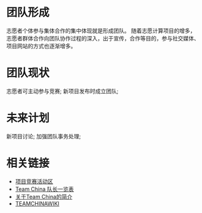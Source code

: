 团队形成
======

志愿者个体参与集体合作的集中体现就是形成团队。
随着志愿计算项目的增多，志愿者群体合作向团队协作过程的深入，出于宣传，合作等目的，参与社交媒体、项目网站的方式也逐渐增多。

团队现状
======
志愿者可主动参与竞赛;
新项目发布时成立团队;

未来计划
======
新项目讨论;
加强团队事务处理;


相关链接
======
* [项目竞赛活动区](http://equn.com/forum/forum-513-1.html)
* [Team China 队长一览表](http://equn.com/forum/thread-26140-1-1.html)
* [关于Team China的简介](http://equn.com/forum/thread-18813-1-1.html)
* [TEAMCHINAWIKI](http://equn.com/wiki/Team_China)